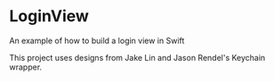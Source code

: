 # LoginView
An example of how to build a login view in Swift

This project uses designs from Jake Lin and Jason Rendel's Keychain wrapper.
